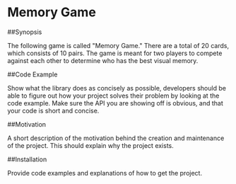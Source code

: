 # Memory Game

##Synopsis

The following game is called "Memory Game." There are a total of 20 cards, which consists of 10 pairs. The game is meant for two players to compete against each other to determine who has the best visual memory.

##Code Example

Show what the library does as concisely as possible, developers should be able to figure out how your project solves their problem by looking at the code example. Make sure the API you are showing off is obvious, and that your code is short and concise.

##Motivation

A short description of the motivation behind the creation and maintenance of the project. This should explain why the project exists.

##Installation

Provide code examples and explanations of how to get the project.

